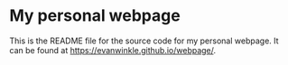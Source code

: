 # My personal webpage

This is the README file for the source code for my personal webpage. It can be found at <https://evanwinkle.github.io/webpage/>. 


